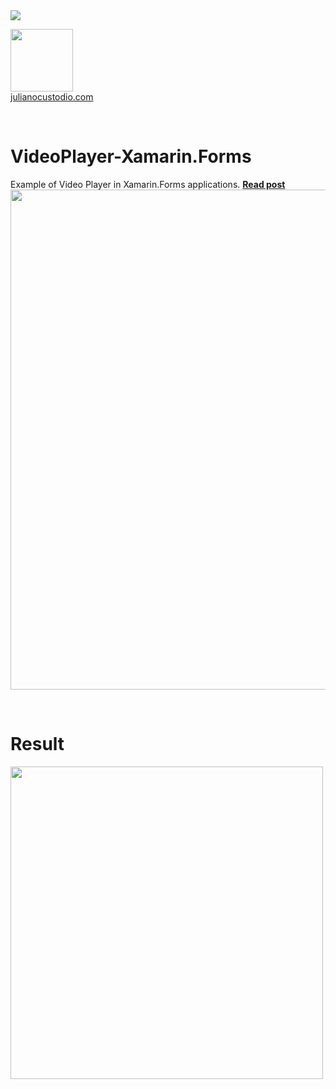 





<image src="https://camo.githubusercontent.com/f13bbe855abf1e435732ed337f17d7d9e09657ad/68747470733a2f2f63686f6866692e76697375616c73747564696f2e636f6d2f5f617069732f7075626c69632f6275696c642f646566696e6974696f6e732f62396130313732632d303932362d343262382d616632662d3234393533393737336261352f31332f6261646765"/>



  <a href="http://julianocustodio.com" target="_blank"><image width="100px" src="https://julianocustodiosite.files.wordpress.com/2017/02/cropped-logojuliano.png?w=300&h=300&crop=1"/></a>
 <br/><a href="http://julianocustodio.com">julianocustodio.com</a>

 
<br/>


# VideoPlayer-Xamarin.Forms
Example of Video Player in Xamarin.Forms applications.
<a href="https://julianocustodio.com/videoplayer" target="_blank"><b> Read post</b></a></br> 
<a href="https://julianocustodio.com/videoplayer">
<image width="800px" src="https://julianocustodiosite.files.wordpress.com/2018/01/wallvideo.png"/></a>

<br/>


# Result
<p>
  <image height="500px"src="https://julianocustodiosite.files.wordpress.com/2018/01/ezgif-com-gif-maker-1.gif?w=400&h=633"/><br>  
</p>

